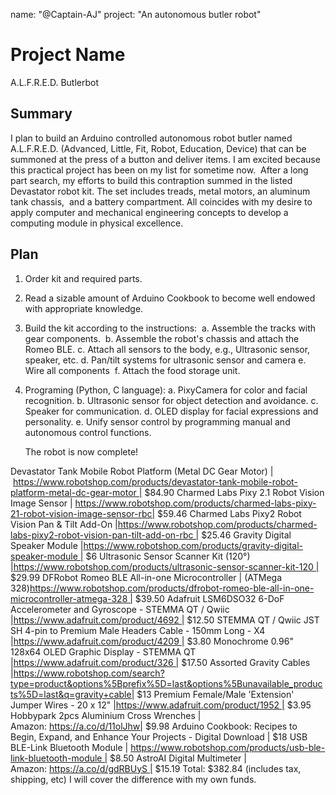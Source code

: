 name: "@Captain-AJ"
project: "An autonomous butler robot"

# Project Name
A.L.F.R.E.D. Butlerbot

## Summary

I plan to build an Arduino controlled autonomous robot butler named A.L.F.R.E.D. (Advanced, Little, Fit, Robot, Education, Device) that can be summoned at the press of a 
button and deliver items. I am excited because this practical project has been on my list for sometime now. 
After a long part search, my efforts to build this contraption summed in the listed Devastator robot kit. The set includes treads, metal motors, an aluminum tank chassis, 
and a battery compartment.
All coincides with my desire to apply computer and mechanical engineering concepts to develop a computing module in physical excellence.

## Plan

1. Order kit and required parts.

2. Read a sizable amount of Arduino Cookbook to become well endowed with appropriate knowledge.

3. Build the kit according to the instructions: 
a. Assemble the tracks with gear components. 
b. Assemble the robot's chassis and attach the Romeo BLE.
c. Attach all sensors to the body, e.g., Ultrasonic sensor, speaker, etc.
d. Pan/tilt systems for ultrasonic sensor and camera
e. Wire all components 
f. Attach the food storage unit.

4. Programing (Python, C language):
a. PixyCamera for color and facial recognition.
b. Ultrasonic sensor for object detection and avoidance.
c. Speaker for communication.
d. OLED display for facial expressions and personality.
e. Unify sensor control by programming manual and autonomous control functions.

    The robot is now complete!


Devastator Tank Mobile Robot Platform (Metal DC Gear Motor) | https://www.robotshop.com/products/devastator-tank-mobile-robot-platform-metal-dc-gear-motor | $84.90
Charmed Labs Pixy 2.1 Robot Vision Image Sensor | https://www.robotshop.com/products/charmed-labs-pixy-21-robot-vision-image-sensor-rbc| $59.46
Charmed Labs Pixy2 Robot Vision Pan & Tilt Add-On  |https://www.robotshop.com/products/charmed-labs-pixy2-robot-vision-pan-tilt-add-on-rbc | $25.46
Gravity Digital Speaker Module |https://www.robotshop.com/products/gravity-digital-speaker-module | $6
Ultrasonic Sensor Scanner Kit (120°) |https://www.robotshop.com/products/ultrasonic-sensor-scanner-kit-120 | $29.99
DFRobot Romeo BLE All-in-one Microcontroller | (ATMega 328)https://www.robotshop.com/products/dfrobot-romeo-ble-all-in-one-microcontroller-atmega-328 | $39.50
Adafruit LSM6DSO32 6-DoF Accelerometer and Gyroscope - STEMMA QT / Qwiic |https://www.adafruit.com/product/4692 | $12.50
STEMMA QT / Qwiic JST SH 4-pin to Premium Male Headers Cable - 150mm Long - X4 |https://www.adafruit.com/product/4209 | $3.80
Monochrome 0.96" 128x64 OLED Graphic Display - STEMMA QT |https://www.adafruit.com/product/326 | $17.50
Assorted Gravity Cables |https://www.robotshop.com/search?type=product&options%5Bprefix%5D=last&options%5Bunavailable_products%5D=last&q=gravity+cable| $13
Premium Female/Male 'Extension' Jumper Wires - 20 x 12" |https://www.adafruit.com/product/1952 | $3.95
Hobbypark 2pcs Aluminium Cross Wrenches | Amazon: https://a.co/d/11olJhw| $9.98
Arduino Cookbook: Recipes to Begin, Expand, and Enhance Your Projects - Digital Download | $18
USB BLE-Link Bluetooth Module | https://www.robotshop.com/products/usb-ble-link-bluetooth-module | $8.50
AstroAI Digital Multimeter | Amazon: https://a.co/d/gdRBUyS | $15.19
Total: $382.84 (includes tax, shipping, etc) I will cover the difference with my own funds.
